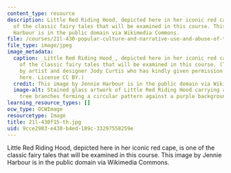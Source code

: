 ```yaml
---
content_type: resource
description: Little Red Riding Hood, depicted here in her iconic red cape, is one
  of the classic fairy tales that will be examined in this course. This image by Jennie
  Harbour is in the public domain via Wikimedia Commons.
file: /courses/21l-430-popular-culture-and-narrative-use-and-abuse-of-the-fairy-tale-fall-2015/9cce2983e430b4ed189c33297558259e_21l-430f15-th.jpg
file_type: image/jpeg
image_metadata:
  caption: _Little Red Riding Hood_, depicted here in her iconic red cape, is one
    of the classic fairy tales that will be examined in this course. (This image is
    by artist and designer Jody Curtis who has kindly given permission for it to appear
    here. License CC BY.)
  credit: This image by Jennie Harbour is in the public domain via Wikimedia Commons.
  image-alt: Stained glass artwork of Little Red Riding Hood carrying a basket with
    tree branches forming a circular pattern against a purple background.
learning_resource_types: []
ocw_type: OCWImage
resourcetype: Image
title: 21l-430f15-th.jpg
uid: 9cce2983-e430-b4ed-189c-33297558259e
---
```

Little Red Riding Hood, depicted here in her iconic red cape, is one of the classic fairy tales that will be examined in this course. This image by Jennie Harbour is in the public domain via Wikimedia Commons.

